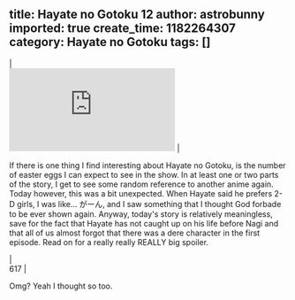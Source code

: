 title: Hayate no Gotoku 12
author: astrobunny
imported: true
create_time: 1182264307
category: Hayate no Gotoku
tags: []
---
  

  
|  
  ![Nagi](http://gallery.astrobunny.net/main.php?g2_view=core.DownloadItem&g2_itemId=622&g2_serialNumber=1) |
  

  
If there is one thing I find interesting about Hayate no Gotoku, is the number of easter eggs I can expect to see in the show. In at least one or two parts of the story, I get to see some random reference to another anime again. Today however, this was a bit unexpected. When Hayate said he prefers 2-D girls, I was like... がーん, and I saw something that I thought God forbade to be ever shown again. Anyway, today's story is relatively meaningless, save for the fact that Hayate has not caught up on his life before Nagi and that all of us almost forgot that there was a dere character in the first episode. Read on for a really really REALLY big spoiler.  
  
<!--more-->  
  

  
|  
 <wpg2idlightbox>617</wpg2idlightbox> |
  

  
  
Omg? Yeah I thought so too.